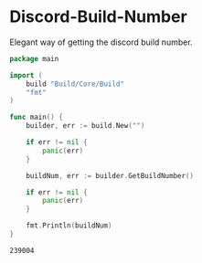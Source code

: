 # Discord-Build-Number
Elegant way of getting the discord build number.

```go
package main

import (
	build "Build/Core/Build"
	"fmt"
)

func main() {
	builder, err := build.New("")

	if err != nil {
		panic(err)
	}

	buildNum, err := builder.GetBuildNumber()

	if err != nil {
		panic(err)
	}

	fmt.Println(buildNum)
}
```
```
239004
```
